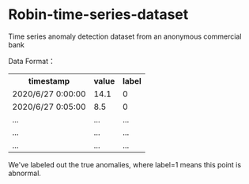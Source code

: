 # Robin-time-series-dataset
Time series anomaly detection dataset from an anonymous commercial bank

Data Format：
<table>
  <tbody><tr>
    <th>timestamp</th>
    <th>value</th>
    <th>label</th>
    </tr>
  <tr>
    <td>2020/6/27  0:00:00</td>
    <td>14.1</td>
    <td>0</td>
    </tr>
  <tr>
    <td>2020/6/27  0:05:00</td>
    <td>8.5</td>
    <td>0</td>
    </tr>
  <tr>
    <td>...</td>
    <td>...</td>
    <td>...</td>
    </tr>
  <tr>
    <td>...</td>
    <td>...</td>
    <td>...</td>
    </tr>
  <tr>
    <td>...</td>
    <td>...</td>
    <td>...</td>
    </tr>
  </tbody></table>
We've labeled out the true anomalies, where label=1 means this point is abnormal.
